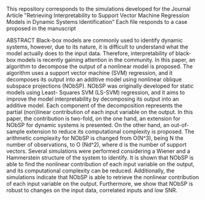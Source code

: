 This repository corresponds to the simulations developed for the Journal Article 
"Retrieving Interpretability to Support Vector Machine Regression Models in Dynamic 
Systems Identification" Each file responds to a case proposed in the manuscript

ABSTRACT
Black-box models are commonly used to identify dynamic systems, however, due to its 
nature, it is difficult to understand what the model actually does to the input data. 
Therefore, interpretability of black-box models is recently gaining attention in the 
community. In this paper, an algorithm to decompose the output of a nonlinear model 
is proposed. The algorithm uses a support vector machine (SVM) regression, and it 
decomposes its output into an additive model using nonlinear oblique subspace 
projections (NObSP). NObSP was originally developed for static models using Least-
Squares SVM (LS-SVM) regression, and it aims to improve the model interpretability 
by decomposing its output into an additive model. Each component of the decomposition 
represents the partial (non)linear contribution of each input variable on the output. 
In this paper, the contribution is two-fold, on the one hand, an extension for NObSP 
for dynamic systems is presented. On the other hand, an out-of-sample extension to 
reduce its computational complexity is proposed. The arithmetic complexity for NObSP 
is changed from O(N^3), being N the number of observations, to O (Nd^2), where d is 
the number of support vectors. Several simulations were performed considering a Wiener 
and a Hammerstein structure of the system to identify. It is shown that NObSP is able 
to find the nonlinear contribution of each input variable on the output, and its 
computational complexity can be reduced. Additionally, the simulations indicate that 
NObSP is able to retrieve the nonlinear contribution of each input variable on the 
output. Furthermore, we show that NObSP is robust to changes on the input data, 
correlated inputs and low SNR.
